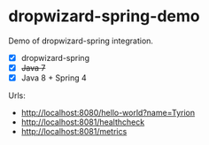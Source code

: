 # dropwizard-spring-demo

Demo of dropwizard-spring integration.

- [x] dropwizard-spring
- [x] ~~Java 7~~
- [x] Java 8 + Spring 4

Urls:
- [http://localhost:8080/hello-world?name=Tyrion](http://localhost:8080/hello-world?name=Tyrion)
- [http://localhost:8081/healthcheck](http://localhost:8081/healthcheck)
- [http://localhost:8081/metrics](http://localhost:8081/metrics)
